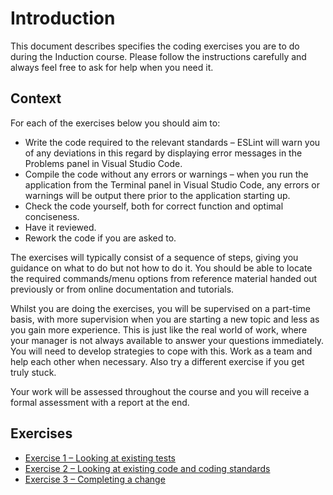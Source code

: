 # Introduction
This document describes specifies the coding exercises you are to do during the Induction course. Please follow the instructions carefully and always feel free to ask for help when you need it.

## Context
For each of the exercises below you should aim to:
 * Write the code required to the relevant standards – ESLint will warn you of any deviations in this regard by displaying error messages in the Problems panel in Visual Studio Code.
 * Compile the code without any errors or warnings – when you run the application from the Terminal panel in Visual Studio Code, any errors or warnings will be output there prior to the application starting up.
 * Check the code yourself, both for correct function and optimal conciseness.
 * Have it reviewed.
 * Rework the code if you are asked to.

The exercises will typically consist of a sequence of steps, giving you guidance on what to do but not how to do it. You should be able to locate the required commands/menu options from reference material handed out previously or from online documentation and tutorials.

Whilst you are doing the exercises, you will be supervised on a part-time basis, with more supervision when you are starting a new topic and less as you gain more experience. This is just like the real world of work, where your manager is not always available to answer your questions immediately. You will need to develop strategies to cope with this. Work as a team and help each other when necessary. Also try a different exercise if you get truly stuck.

Your work will be assessed throughout the course and you will receive a formal assessment with a report at the end.

## Exercises
* [Exercise 1 – Looking at existing tests](exercise-1.md)
* [Exercise 2 – Looking at existing code and coding standards](exercise-2.md)
* [Exercise 3 – Completing a change](exercise-3.md)
